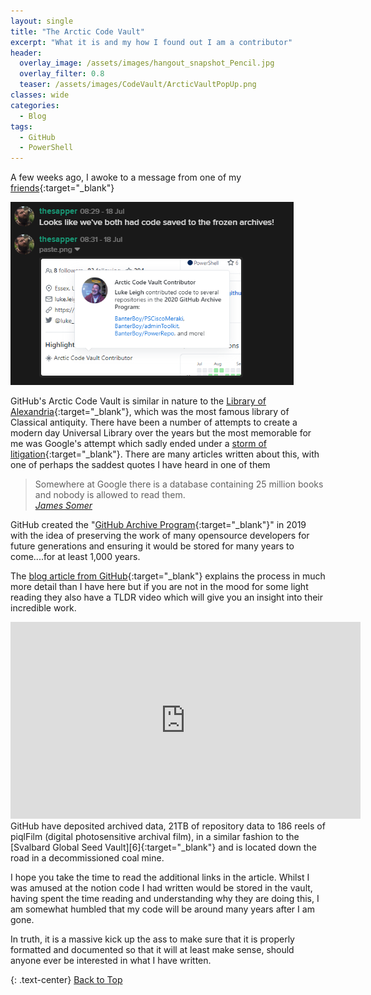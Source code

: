 ```yaml
---
layout: single
title: "The Arctic Code Vault"
excerpt: "What it is and my how I found out I am a contributor"
header:
  overlay_image: /assets/images/hangout_snapshot_Pencil.jpg
  overlay_filter: 0.8
  teaser: /assets/images/CodeVault/ArcticVaultPopUp.png
classes: wide
categories:
  - Blog
tags:
  - GitHub
  - PowerShell
---
```


A few weeks ago, I awoke to a message from one of my [friends][1]{:target="_blank"}

![](/assets/images/CodeVault/ArcticVaultMessage.png)

GitHub's Arctic Code Vault is similar in nature to the [Library of Alexandria][2]{:target="_blank"}, which was the most famous library of Classical antiquity. There have been a number of attempts to create a modern day Universal Library over the years but the most memorable for me was Google's attempt which sadly ended under a [storm of litigation][3]{:target="_blank"}. There are many articles written about this, with one of perhaps the saddest quotes I have heard in one of them

> Somewhere at Google there is a database containing 25 million books and nobody is allowed to read them.  
> <cite><a href="https://www.theatlantic.com/technology/archive/2017/04/the-tragedy-of-google-books/523320/" target="_blank">James Somer</a></cite>

GitHub created the "[GitHub Archive Program][4]{:target="_blank"}" in 2019 with the idea of preserving the work of many opensource developers for future generations and ensuring it would be stored for many years to come....for at least 1,000 years.

The [blog article from GitHub][5]{:target="_blank"} explains the process in much more detail than I have here but if you are not in the mood for some light reading they also have a TLDR video which will give you an insight into their incredible work.

<iframe width="560" height="315" src="https://www.youtube.com/embed/fzI9FNjXQ0o" frameborder="0" allow="accelerometer; autoplay; encrypted-media; gyroscope; picture-in-picture" allowfullscreen></iframe>
<br>
GitHub have deposited archived data, 21TB of repository data to 186 reels of piqlFilm (digital photosensitive archival film), in a similar fashion to the [Svalbard Global Seed Vault][6]{:target="_blank"} and is located down the road in a decommissioned coal mine.

I hope you take the time to read the additional links in the article. Whilst I was amused at the notion code I had written would be stored in the vault, having spent the time reading and understanding why they are doing this, I am somewhat humbled that my code will be around many years after I am gone.

In truth, it is a massive kick up the ass to make sure that it is properly formatted and documented so that it will at least make sense, should anyone ever be interested in what I have written.

{: .text-center}
<a href="#" class="btn btn--info btn--small">Back to Top</a>

[1]: https://twitter.com/InfosecSapper
[2]: https://www.britannica.com/topic/Library-of-Alexandria
[3]: https://www.edsurge.com/news/2017-08-10-what-happened-to-google-s-effort-to-scan-millions-of-university-library-books
[4]: https://archiveprogram.github.com/
[5]: https://github.blog/2020-07-16-github-archive-program-the-journey-of-the-worlds-open-source-code-to-the-arctic/
[6]: https://www.seedvault.no/
